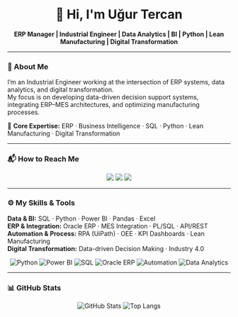 
<h1 align="center">👋 Hi, I'm Uğur Tercan</h1>
<p align="center">
  <b>ERP Manager | Industrial Engineer | Data Analytics | BI | Python | Lean Manufacturing | Digital Transformation</b>
</p>

---

### 🧭 About Me
I’m an Industrial Engineer working at the intersection of ERP systems, data analytics, and digital transformation.  
My focus is on developing data-driven decision support systems, integrating ERP–MES architectures, and optimizing manufacturing processes.  

🔹 <b>Core Expertise:</b> ERP · Business Intelligence · SQL · Python · Lean Manufacturing · Digital Transformation

---

### 📬 How to Reach Me
<p align="center">
  <a href="https://www.linkedin.com/in/ugurtercan/"><img src="https://img.shields.io/badge/LinkedIn-0077B5?style=for-the-badge&logo=linkedin&logoColor=white" /></a>
  <a href="https://medium.com/@uurtrcn"><img src="https://img.shields.io/badge/Medium-000000?style=for-the-badge&logo=medium&logoColor=white" /></a>
  <a href="mailto:ugur_ut@yahoo.com"><img src="https://img.shields.io/badge/Email-D14836?style=for-the-badge&logo=gmail&logoColor=white" /></a>
</p>

---

### ⚙️ My Skills & Tools
**Data & BI:** SQL · Python · Power BI · Pandas · Excel  
**ERP & Integration:** Oracle ERP · MES Integration · PL/SQL · API/REST  
**Automation & Process:** RPA (UiPath) · OEE · KPI Dashboards · Lean Manufacturing  
**Digital Transformation:** Data-driven Decision Making · Industry 4.0  

<p align="center">
  <img src="https://img.icons8.com/color/64/python--v1.png" alt="Python" />
  <img src="https://img.icons8.com/color/64/power-bi.png" alt="Power BI" />
  <img src="https://img.icons8.com/ios-filled/64/sql.png" alt="SQL" />
  <img src="https://img.icons8.com/color/64/oracle-logo.png" alt="Oracle ERP" />
  <img src="https://img.icons8.com/color/64/automation.png" alt="Automation" />
  <img src="https://img.icons8.com/external-flaticons-flat-flat-icons/64/external-data-analytics-big-data-flaticons-flat-flat-icons.png" alt="Data Analytics" />
</p>

---

### 📊 GitHub Stats
<p align="center">
  <img src="https://github-readme-stats.vercel.app/api?username=ugurtercan&show_icons=true&theme=radical" alt="GitHub Stats" />
  <img src="https://github-readme-stats.vercel.app/api/top-langs/?username=ugurtercan&layout=compact&theme=radical" alt="Top Langs" />
</p>
